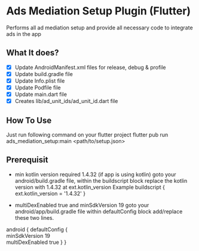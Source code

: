 # Ads Mediation Setup Plugin (Flutter)
Performs all ad mediation setup and provide all necessary code to integrate ads in the app

## What It does?
- [x] Update AndroidManifest.xml files for release, debug & profile
- [x] Update build.gradle file
- [x] Update Info.plist file
- [x] Update Podfile file
- [x] Update main.dart file
- [x] Creates lib/ad_unit_ids/ad_unit_id.dart file

## How To Use
Just run following command on your flutter project
flutter pub run ads_mediation_setup:main <path/to/setup.json> 


## Prerequisit
- min kotlin version required  1.4.32 (if app is using kotlin)
goto your android/build.gradle file, within the buildscript block replace the kotlin version with 1.4.32 at ext.kotlin_version
Example
buildscript {
    ext.kotlin_version = '1.4.32'
}

- multiDexEnabled true and minSdkVersion 19
goto your android/app/build.gradle file within defaultConfig block add/replace these two lines.

android {
    defaultConfig {   
        minSdkVersion 19   
        multiDexEnabled true
    }
}
